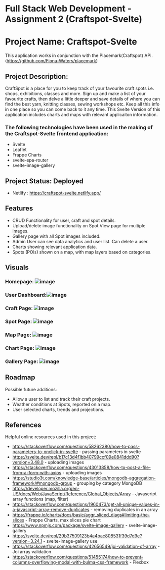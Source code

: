 # Full Stack Web Development - Assignment 2 (Craftspot-Svelte)
# Project Name: Craftspot-Svelte
This application works in conjunction with the Placemark(Craftspot) API. 
(https://github.com/Fiona-Waters/placemark)
## Project Description:
CraftSpot is a place for you to keep track of your favourite craft spots i.e. shops, exhibitions, classes and more. Sign up and make a list of your favourite crafts, then delve a little deeper and save details of where you can find the best yarn, knitting classes, sewing
workshops etc. Keep all this info in one place so you can come back to it any time. This Svelte Version of this application includes charts and maps with relevant applicaiton information.
### The following technologies have been used in the making of the Craftspot-Svelte frontend application:
* Svelte
* Leaflet
* Frappe Charts
* svelte-spa-router
* svelte-image-gallery

## Project Status: Deployed 
* Netlify : https://craftspot-svelte.netlify.app/ 

## Features
* CRUD Functionality for user, craft and spot details.
* Upload/delete image functionality on Spot View page for multiple images. 
* Gallery page with all Spot images included.
* Admin User can see data analytics and user list. Can delete a user.
* Charts showing relevant application data.
* Spots (POIs) shown on a map, with map layers based on categories.

## Visuals
### Homepage: ![image](https://user-images.githubusercontent.com/76408967/172057436-2db85f7d-6478-42e0-8da4-e7506ba8a79c.png)
### User Dashboard:![image](https://user-images.githubusercontent.com/76408967/172057482-8b8f69fc-013e-435f-8b56-c54b1a3be0ec.png)

### Craft Page: ![image](https://user-images.githubusercontent.com/76408967/172057497-53733f0b-2e0a-48e9-8289-b2dd3208baff.png)
### Spot Page: ![image](https://user-images.githubusercontent.com/76408967/172057516-6dca25cf-a062-4923-9076-da14b932753d.png)
### Map Page: ![image](https://user-images.githubusercontent.com/76408967/172057559-6af70d39-b497-4e5e-bc27-304564564c4f.png)
### Chart Page: ![image](https://user-images.githubusercontent.com/76408967/172057587-d89c0a7c-d1b3-46e0-8a41-b58d63b1f0bd.png)

### Gallery Page: ![image](https://user-images.githubusercontent.com/76408967/172057592-d65715d7-bb3d-4b61-bf48-c4fd8b37f5c1.png)

## Roadmap
Possible future additions:
* Allow a user to list and track their craft projects.
* Weather conditions at Spots, reported on a map.
* User selected charts, trends and projections.

## References
Helpful online resources used in this project:
* https://stackoverflow.com/questions/58262380/how-to-pass-parameters-to-onclick-in-svelte - passing parameters in svelte
* https://svelte.dev/repl/b17c13d4f1bb40799ccf09e0841ddd90?version=3.48.0 - uploading images
* https://stackoverflow.com/questions/43013858/how-to-post-a-file-from-a-form-with-axios - uploading images
* https://studio3t.com/knowledge-base/articles/mongodb-aggregation-framework/#mongodb-group - grouping by category MongoDB
* https://developer.mozilla.org/en-US/docs/Web/JavaScript/Reference/Global_Objects/Array - Javascript array functions (map, filter)
* https://stackoverflow.com/questions/1960473/get-all-unique-values-in-a-javascript-array-remove-duplicates - removing duplicates in an array
* https://frappe.io/charts/docs/basic/aggr_sliced_diags#limiting-the-slices - Frappe Charts, max slices pie chart
* https://www.npmjs.com/package/svelte-image-gallery - svelte-image-gallery
* https://svelte.dev/repl/29b37509123b4a4bac808531f39d7d9e?version=3.24.1  - svelte-image-gallery use
* https://stackoverflow.com/questions/42656549/joi-validation-of-array - Joi array validation
* https://stackoverflow.com/questions/51455174/how-to-prevent-columns-overflowing-modal-with-bulma-css-framework - Flexbox


